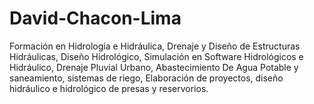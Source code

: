 # David-Chacon-Lima
Formación en Hidrología e Hidráulica, Drenaje y Diseño de Estructuras Hidráulicas, Diseño Hidrológico, Simulación en Software Hidrológicos e Hidráulico, Drenaje Pluvial Urbano, Abastecimiento De Agua Potable y saneamiento, sistemas de riego, Elaboración de proyectos, diseño hidráulico e hidrológico de presas y reservorios.
